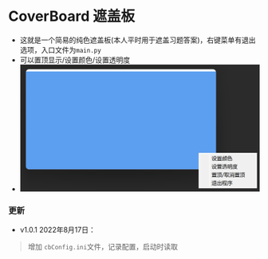# CoverBoard 遮盖板
- 这就是一个简易的纯色遮盖板(本人平时用于遮盖习题答案)，右键菜单有退出选项，入口文件为`main.py`
- 可以置顶显示/设置颜色/设置透明度
- ![img](images/img.png)

### 更新
- v1.0.1 2022年8月17日：
> 增加 `cbConfig.ini`文件，记录配置，启动时读取